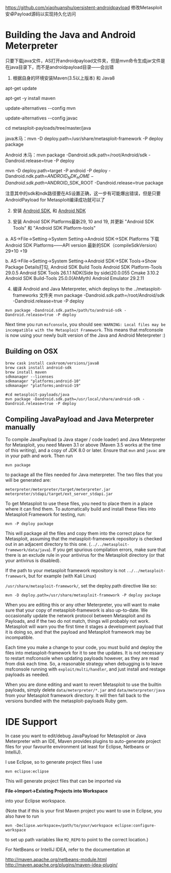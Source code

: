 https://github.com/xiaohuanshu/persistent-androidpayload
修改Metasploit安卓Payload源码以实现持久化访问

# Building the Java and Android Meterpreter
只要下载java文件，AS打开androidpayload文件夹，但是mvn命令生成jar文件是在java目录下，而不是androidpayload目录——会出错

1. 根据自身的环境安装Maven(3.5以上版本) 和 Java8

apt-get update

apt-get -y install maven

update-alternatives  --config mvn

update-alternatives  --config javac

cd metasploit-payloads/tree/master/java

java木马：mvn -D deploy.path=/usr/share/metasploit-framework -P deploy package

Android 木马：mvn package -Dandroid.sdk.path=/root/Android/sdk -Dandroid.release=true -P deploy

mvn -D deploy.path=target -P android -P deploy -Dandroid.ndk.path=$ANDROID_NDK_HOME -Dandroid.sdk.path=$ANDROID_SDK_ROOT -Dandroid.release=true package

注意其中的sdk和ndk路径要在AS设置正确，这一步有可能爆出错误，但是只要AndroidPayload for Metasploit编译成功就可以了

2. 安装 [Android SDK](https://developer.android.com/sdk/index.html), 和 [Android NDK](https://developer.android.com/tools/sdk/ndk/index.html) 

3. 安装 Android SDK Platforms最新29, 10 and 19, 并更新 "Android SDK Tools" 和 "Android SDK Platform-tools"

a. AS->File->Setting->System Setting->Android SDK->SDK Platforms
下载Android SDK Platforms——API version 最新的SDK（compileSdkVersion）29+10 +19

b. AS->File->Setting->System Setting->Android SDK->SDK Tools->Show Package Details打勾, 
Android SDK Build Tools
Android SDK Platform-Tools 29.0.5
Android SDK Tools 26.1.1
NDK(Side by side)20.0.055
Cmake 3.10.2
Android SDK Build-Tools 25.0.0(AhMyth)
Android Emulator 29.2.11

4. 编译 Android and Java Meterpreter, which deploys to the ../metasploit-frameworks 文件夹
mvn package -Dandroid.sdk.path=/root/Android/sdk -Dandroid.release=true -P deploy
```
mvn package -Dandroid.sdk.path=/path/to/android-sdk -Dandroid.release=true -P deploy

```
Next time you run `msfconsole`, you should see: `WARNING: Local files may be incompatible with the Metasploit Framework`.
This means that msfconsole is now using your newly built version of the Java and Android Meterpreter :)


## Building on OSX
```
brew cask install caskroom/versions/java8
brew cask install android-sdk
brew install maven
sdkmanager --licenses
sdkmanager "platforms;android-10"
sdkmanager "platforms;android-19"

#cd metasploit-payloads/java
mvn package -Dandroid.sdk.path=/usr/local/share/android-sdk -Dandroid.release=true -P deploy
```

## Compiling JavaPayload and Java Meterpreter manually

To compile JavaPayload (a Java stager / code loader) and Java Meterpreter for
Metasploit, you need Maven 3.1 or above (Maven 3.5 works at the time of this
writing), and a copy of JDK 8.0 or later. Ensure that `mvn` and `javac` are in
your path and work. Then run

```
mvn package
```

to package all the files needed for Java meterpreter. The two files that you will be generated are:

```
meterpreter/meterpreter/target/meterpreter.jar
meterpreter/stdapi/target/ext_server_stdapi.jar
```

To get Metasploit to use these files, you need to place them in a place where
it can find them. To automatically build and install these files into
Metasploit Framework for testing, run:

```
mvn -P deploy package
```

This will package all the files and copy them into the correct place for
Metasploit, assuming that the metasploit-framework repository is checked out in
an adjacent directory to this one. (`../../metasploit-framework/data/java`). If
you get spurious compilation errors, make sure that there is an exclude rule in
your antivirus for the Metasploit directory (or that your antivirus is
disabled).

If the path to your metasploit framework repository is not
`../../metasploit-framework`, but for example (with Kali Linux)

`/usr/share/metasploit-framework/`, set the deploy.path directive like so:

```
mvn -D deploy.path=/usr/share/metasploit-framework -P deploy package
```

When you are editing this or any other Meterpreter, you will want to make sure
that your copy of metasploit-framework is also up-to-date. We occasionally
update the network protocol between Metasploit and its Payloads, and if the two
do not match, things will probably not work. Metasploit will warn you the first
time it stages a development payload that it is doing so, and that the payload
and Metasploit framework may be incompatible.

Each time you make a change to your code, you must build and deploy the files
into metasploit-framework for it to see the updates. It is not necessary to
restart msfconsole when updating payloads however, as they are read from disk
each time. So, a reasonable strategy when debugging is to leave msfconsole
running with `exploit/multi/handler`, and just install and restage payloads as
needed.

When you are done editing and want to revert Metasploit to use the builtin
payloads, simply delete `data/meterpreter/*.jar` and `data/meterpreter/java`
from your Metasploit framework directory. It will then fall back to the
versions bundled with the metasploit-payloads Ruby gem.

# IDE Support

In case you want to edit/debug JavaPayload for Metasploit or Java Meterpreter
with an IDE, Maven provides plugins to auto-generate project files for your
favourite environment (at least for Eclipse, Netbeans or IntelliJ).

I use Eclipse, so to generate project files I use

```
mvn eclipse:eclipse
```

This will generate project files that can be imported via

**File->Import->Existing Projects into Workspace**

into your Eclipse workspace.

(Note that if this is your first Maven project you want to use in Eclipse, you
also have to run

```
mvn -Declipse.workspace=/path/to/your/workspace eclipse:configure-workspace
```

to set up path variables like `M2_REPO` to point to the correct location.)

For NetBeans or IntelliJ IDEA, refer to the documentation at

http://maven.apache.org/netbeans-module.html
http://maven.apache.org/plugins/maven-idea-plugin/



